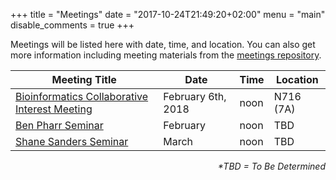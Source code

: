 +++
title = "Meetings"
date = "2017-10-24T21:49:20+02:00"
menu = "main"
disable_comments = true
+++

Meetings will be listed here with date, time, and location. You can also get more information including meeting materials from the [meetings repository](https://github.com/ummc-bc/meetings).


| Meeting Title                                      | Date | Time |Location|
|----------------------------------------------------|------|------|--------|
| [Bioinformatics Collaborative Interest Meeting](https://github.com/ummc-bc/meetings/tree/master/2018-02-06) | February 6th, 2018  | noon  | N716 (7A)    |
| [Ben Pharr Seminar](#) | February  | noon  | TBD    |
| [Shane Sanders Seminar](#) | March  | noon  | TBD    |


<p align="right"><i>*TBD = To Be Determined</i></p>